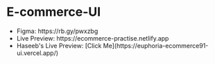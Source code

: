 # E-commerce-UI

<ul>
  <li>Figma: https://rb.gy/pwxzbg</li>
  <li>Live Preview: https://ecommerce-practise.netlify.app</li>
  <li>Haseeb's Live Preview: [Click Me](https://euphoria-ecommerce91-ui.vercel.app/)</li>
</ul>
